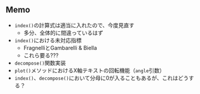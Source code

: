 ## Memo

* `index()`の計算式は適当に入れたので、今度見直す
   * 多分、全体的に間違っているはず
* `index()`における未対応指標
   * FragnelliとGambarelli & Biella
   * これら要る???
* `decompose()`関数実装
* `plot()`メソッドにおけるX軸テキストの回転機能（`angle`引数）
* `index()`、`decompose()`において分母に0が入ることもあるが、これはどうする？
